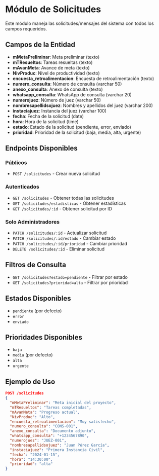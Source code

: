 # Módulo de Solicitudes

Este módulo maneja las solicitudes/mensajes del sistema con todos los campos requeridos.

## Campos de la Entidad

- **mMetaPreliminar**: Meta preliminar (texto)
- **mTResueltos**: Tareas resueltas (texto)
- **mAvanMeta**: Avance de meta (texto)
- **NivProduc**: Nivel de productividad (texto)
- **encuesta_retroalimentacion**: Encuesta de retroalimentación (texto)
- **numero_consulta**: Número de consulta (varchar 50)
- **anexo_consulta**: Anexo de consulta (texto)
- **whatsapp_consulta**: WhatsApp de consulta (varchar 20)
- **numerojuez**: Número de juez (varchar 50)
- **nombresapellidsojuez**: Nombres y apellidos del juez (varchar 200)
- **instaciajuez**: Instancia del juez (varchar 100)
- **fecha**: Fecha de la solicitud (date)
- **hora**: Hora de la solicitud (time)
- **estado**: Estado de la solicitud (pendiente, error, enviado)
- **prioridad**: Prioridad de la solicitud (baja, media, alta, urgente)

## Endpoints Disponibles

### Públicos
- `POST /solicitudes` - Crear nueva solicitud

### Autenticados
- `GET /solicitudes` - Obtener todas las solicitudes
- `GET /solicitudes/estadisticas` - Obtener estadísticas
- `GET /solicitudes/:id` - Obtener solicitud por ID

### Solo Administradores
- `PATCH /solicitudes/:id` - Actualizar solicitud
- `PATCH /solicitudes/:id/estado` - Cambiar estado
- `PATCH /solicitudes/:id/prioridad` - Cambiar prioridad
- `DELETE /solicitudes/:id` - Eliminar solicitud

## Filtros de Consulta

- `GET /solicitudes?estado=pendiente` - Filtrar por estado
- `GET /solicitudes?prioridad=alta` - Filtrar por prioridad

## Estados Disponibles

- `pendiente` (por defecto)
- `error`
- `enviado`

## Prioridades Disponibles

- `baja`
- `media` (por defecto)
- `alta`
- `urgente`

## Ejemplo de Uso

```json
POST /solicitudes
{
  "mMetaPreliminar": "Meta inicial del proyecto",
  "mTResueltos": "Tareas completadas",
  "mAvanMeta": "Progreso actual",
  "NivProduc": "Alto",
  "encuesta_retroalimentacion": "Muy satisfecho",
  "numero_consulta": "CONS-001",
  "anexo_consulta": "Documento adjunto",
  "whatsapp_consulta": "+1234567890",
  "numerojuez": "JUEZ-001",
  "nombresapellidsojuez": "Juan Pérez García",
  "instaciajuez": "Primera Instancia Civil",
  "fecha": "2024-01-15",
  "hora": "14:30:00",
  "prioridad": "alta"
}
```
